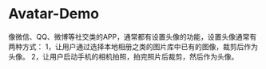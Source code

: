 # Avatar-Demo
像微信、QQ、微博等社交类的APP，通常都有设置头像的功能，设置头像通常有两种方式：  1，让用户通过选择本地相册之类的图片库中已有的图像，裁剪后作为头像。  2，让用户启动手机的相机拍照，拍完照片后裁剪，然后作为头像。 
